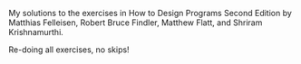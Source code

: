 My solutions to the exercises in How to Design Programs Second Edition by Matthias Felleisen, Robert Bruce Findler, Matthew Flatt, and Shriram Krishnamurthi.

Re-doing all exercises, no skips!
